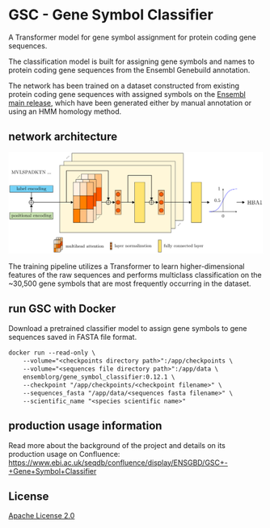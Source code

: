 # GSC - Gene Symbol Classifier

A Transformer model for gene symbol assignment for protein coding gene sequences.

The classification model is built for assigning gene symbols and names to protein coding gene sequences from the Ensembl Genebuild annotation.

The network has been trained on a dataset constructed from existing protein coding gene sequences with assigned symbols on the [Ensembl main release](https://www.ensembl.org/), which have been generated either by manual annotation or using an HMM homology method.


## network architecture

![network architecture](images/network_diagram.png?raw=true "GSC Transformer network diagram")

The training pipeline utilizes a Transformer to learn higher-dimensional features of the raw sequences and performs multiclass classification on the ~30,500 gene symbols that are most frequently occurring in the dataset.


## run GSC with Docker

Download a pretrained classifier model to assign gene symbols to gene sequences saved in FASTA file format.
```
docker run --read-only \
    --volume="<checkpoints directory path>":/app/checkpoints \
    --volume="<sequences file directory path>":/app/data \
    ensemblorg/gene_symbol_classifier:0.12.1 \
    --checkpoint "/app/checkpoints/<checkpoint filename>" \
    --sequences_fasta "/app/data/<sequences fasta filename>" \
    --scientific_name "<species scientific name>"
```


## production usage information

Read more about the background of the project and details on its production usage on Confluence:
https://www.ebi.ac.uk/seqdb/confluence/display/ENSGBD/GSC+-+Gene+Symbol+Classifier


## License

[Apache License 2.0](LICENSE)
